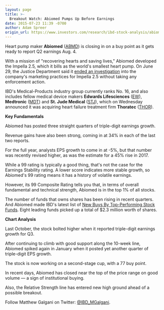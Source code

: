 ```yaml
---
layout: page
title: >-
  Breakout Watch: Abiomed Pumps Up Before Earnings
date: 2015-07-23 11:39 -0700
author: Adam Spreer
origin_url: https://www.investors.com/research/ibd-stock-analysis/abiomed-medical-device-stock-q2-earnings/
---
```





  



Heart pump maker **Abiomed** ([ABMD](https://research.investors.com/quote.aspx?symbol=ABMD)) is closing in on a buy point as it gets ready to report Q2 earnings Aug. 4.

  

With a mission of "recovering hearts and saving lives," Abiomed developed the Impella 2.5, which it bills as the world's smallest heart pump. On June 29, the Justice Department said it [ended an investigation](http://news.investors.com/investing-stock-spotlight/071715-762253-abiomed-boasts-strong-profit-growth.htm) into the company's marketing practices for Impella 2.5 without taking any enforcement action.

  

IBD's Medical-Products industry group currently ranks No. 16, and also includes fellow medical device makers **Edwards Lifesciences** ([EW](https://research.investors.com/quote.aspx?symbol=EW)), **Medtronic** ([MDT](https://research.investors.com/quote.aspx?symbol=MDT)) and **St. Jude Medical** ([STJ](https://research.investors.com/quote.aspx?symbol=STJ)), which on Wednesday announced it was acquiring heart failure treatment firm **Thoratec** ([THOR](https://research.investors.com/quote.aspx?symbol=THOR)).

  

**Key Fundamentals**

  

Abiomed has posted three straight quarters of triple-digit earnings growth.

  

Revenue gains have also been strong, coming in at 34% in each of the last two reports.

  

For the full year, analysts EPS growth to come in at -5%, but that number was recently revised higher, as was the estimate for a 45% rise in 2017.

  

While a 99 rating is typically a good thing, that's not the case for the Earnings Stability rating. A lower score indicates more stable growth, so Abiomed's 99 rating means it has a history of volatile earnings.

  

However, its 99 Composite Rating tells you that, in terms of overall fundamental and technical strength, Abiomed is in the top 1% of all stocks.

  

The number of funds that owns shares has been rising in recent quarters. And Abiomed made IBD's latest list of [New Buys By Top-Performing Stock Funds](http://news.investors.com/investing-mutual-funds/070715-760552-top-performing-mutual-funds-latest-buys-and-sells.htm). Eight leading funds picked up a total of $2.3 million worth of shares.

  

**Chart Analysis**

  

Last October, the stock bolted higher when it reported triple-digit earnings growth for Q3.

  

After continuing to climb with good support along the 10-week line, Abiomed spiked again in January when it posted yet another quarter of triple-digit EPS growth.

  

The stock is now working on a second-stage cup, with a 77 buy point.

  

In recent days, Abiomed has closed near the top of the price range on good volume — a sign of institutional buying.

  

Also, the Relative Strength line has entered new high ground ahead of a possible breakout.


Follow Matthew Galgani on Twitter: [@IBD\_MGalgani](https://twitter.com/ibd_mgalgani).




